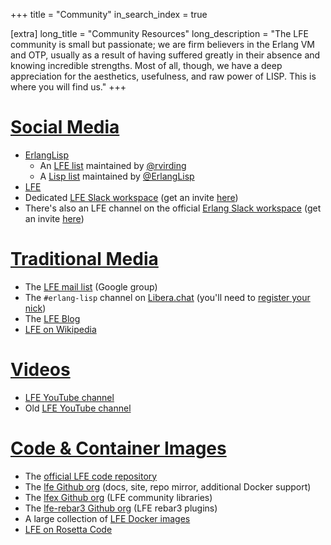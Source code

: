 +++
title = "Community"
in_search_index = true

[extra]
long_title = "Community Resources"
long_description = "The LFE community is small but passionate; we are firm believers in the Erlang VM and OTP, usually as a result of having suffered greatly in their absence and knowing incredible strengths. Most of all, though, we have a deep appreciation for the aesthetics, usefulness, and raw power of LISP. This is where you will find us."
+++

# [Social Media](#social-media)

* <i class="fab fa-twitter fa-1x"></i> [ErlangLisp](https://twitter.com/ErlangLisp)
  * An [LFE list](https://twitter.com/i/lists/187981555) maintained by [@rvirding](https://twitter.com/rvirding)
  * A [Lisp list](https://twitter.com/i/lists/102271198) maintained by [@ErlangLisp](https://twitter.com/ErlangLisp)
* <i class="fab fa-linkedin fa-1x"></i> [LFE](https://www.linkedin.com/groups/5175516/)
* <i class="fab fa-slack fa-1x"></i> Dedicated [LFE Slack workspace](https://lfe.slack.com/) (get an invite [here](https://erlef.org/slack-invite/lfe))
* <i class="fab fa-slack fa-1x"></i> There's also an LFE channel on the official [Erlang Slack workspace](https://erlanger.slack.com) (get an invite [here](https://erlef.org/slack-invite/erlanger))

# [Traditional Media](#traditional-media)

* <i class="fas fa-envelope fa-1x"></i> The [LFE mail list](http://groups.google.com/group/lisp-flavoured-erlang) (Google group)
* <i class="fas fa-hashtag fa-1x"></i> The `#erlang-lisp` channel on [Libera.chat](https://web.libera.chat/) (you'll need to [register your nick](https://libera.chat/guides/registration))
* <i class="fas fa-blog fa-1x"></i> The [LFE Blog](https://blog.lfe.io)
* <i class="fab fa-wikipedia-w fa-1x"></i> [LFE on Wikipedia](https://en.wikipedia.org/wiki/LFE_(programming_language))

# [Videos](#videos)

* <i class="fab fa-youtube fa-1x"></i> [LFE YouTube channel](https://www.youtube.com/channel/UCagyRA_kj8wCrfd-PLd5MaA/playlists)
* <i class="fab fa-youtube fa-1x"></i> Old [LFE YouTube channel](https://www.youtube.com/channel/UCrHLs2pNgg6DMsJXOiiBLcg/playlists)

# [Code & Container Images](#code-and-images)

* <i class="fab fa-github fa-1x"></i> The [official LFE code repository](https://github.com/rvirding/lfe)
* <i class="fab fa-github fa-1x"></i> The [lfe Github org](https://github.com/lfe) (docs, site, repo mirror, additional Docker support)
* <i class="fab fa-github fa-1x"></i> The [lfex Github org](https://github.com/lfex) (LFE community libraries)
* <i class="fab fa-github fa-1x"></i> The [lfe-rebar3 Github org](https://github.com/lfe-rebar3) (LFE rebar3 plugins)
* <i class="fab fa-docker fa-1x"></i> A large collection of [LFE Docker images](https://hub.docker.com/u/lfex/)
* <i class="fas fa-edit fa-1x"></i>  [LFE on Rosetta Code](http://rosettacode.org/wiki/Category:LFE)
